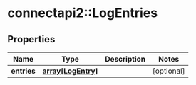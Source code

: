 # connectapi2::LogEntries


## Properties
Name | Type | Description | Notes
------------ | ------------- | ------------- | -------------
**entries** | [**array[LogEntry]**](LogEntry.md) |  | [optional] 


